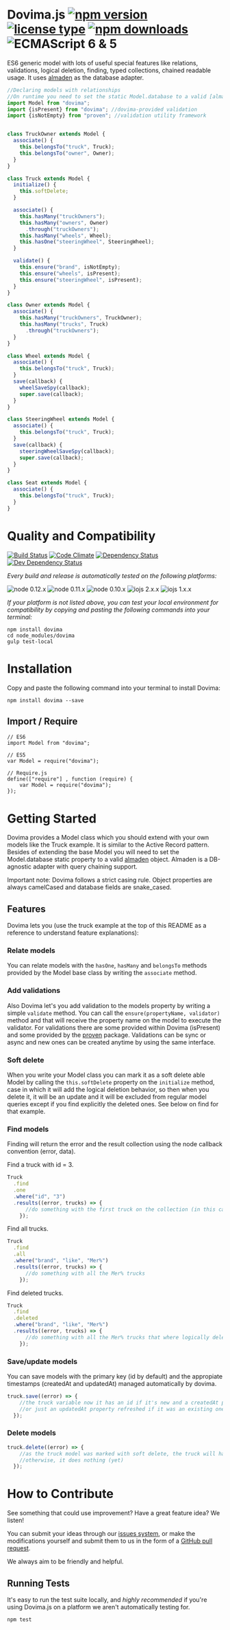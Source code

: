 # Dovima.js [![npm version](https://img.shields.io/npm/v/dovima.svg)](https://www.npmjs.com/package/dovima) [![license type](https://img.shields.io/npm/l/dovima.svg)](https://github.com/FreeAllMedia/dovima.git/blob/master/LICENSE) [![npm downloads](https://img.shields.io/npm/dm/dovima.svg)](https://www.npmjs.com/package/dovima) ![ECMAScript 6 & 5](https://img.shields.io/badge/ECMAScript-6%20/%205-red.svg)

ES6 generic model with lots of useful special features like relations, validations, logical deletion, finding, typed collections, chained readable usage. It uses [almaden](https://github.com/FreeAllMedia/almaden) as the database adapter.

```javascript
//Declaring models with relationships
//On runtime you need to set the static Model.database to a valid [almaden](https://github.com/FreeAllMedia/almaden) object
import Model from "dovima";
import {isPresent} from "dovima"; //dovima-provided validation
import {isNotEmpty} from "proven"; //validation utility framework


class TruckOwner extends Model {
  associate() {
    this.belongsTo("truck", Truck);
    this.belongsTo("owner", Owner);
  }
}

class Truck extends Model {
  initialize() {
    this.softDelete;
  }

  associate() {
    this.hasMany("truckOwners");
    this.hasMany("owners", Owner)
      .through("truckOwners");
    this.hasMany("wheels", Wheel);
    this.hasOne("steeringWheel", SteeringWheel);
  }

  validate() {
    this.ensure("brand", isNotEmpty);
    this.ensure("wheels", isPresent);
    this.ensure("steeringWheel", isPresent);
  }
}

class Owner extends Model {
  associate() {
    this.hasMany("truckOwners", TruckOwner);
    this.hasMany("trucks", Truck)
      .through("truckOwners");
  }
}

class Wheel extends Model {
  associate() {
    this.belongsTo("truck", Truck);
  }
  save(callback) {
    wheelSaveSpy(callback);
    super.save(callback);
  }
}

class SteeringWheel extends Model {
  associate() {
    this.belongsTo("truck", Truck);
  }
  save(callback) {
    steeringWheelSaveSpy(callback);
    super.save(callback);
  }
}

class Seat extends Model {
  associate() {
    this.belongsTo("truck", Truck);
  }
}
```

# Quality and Compatibility

[![Build Status](https://travis-ci.org/FreeAllMedia/dovima.png?branch=master)](https://travis-ci.org/FreeAllMedia/dovima) [![Code Climate](https://codeclimate.com/github/FreeAllMedia/dovima/badges/gpa.svg)](https://codeclimate.com/github/FreeAllMedia/dovima) [![Dependency Status](https://david-dm.org/FreeAllMedia/dovima.png?theme=shields.io)](https://david-dm.org/FreeAllMedia/dovima?theme=shields.io) [![Dev Dependency Status](https://david-dm.org/FreeAllMedia/dovima/dev-status.svg)](https://david-dm.org/FreeAllMedia/dovima?theme=shields.io#info=devDependencies)

*Every build and release is automatically tested on the following platforms:*

![node 0.12.x](https://img.shields.io/badge/node-0.12.x-brightgreen.svg) ![node 0.11.x](https://img.shields.io/badge/node-0.11.x-brightgreen.svg) ![node 0.10.x](https://img.shields.io/badge/node-0.10.x-brightgreen.svg)
![iojs 2.x.x](https://img.shields.io/badge/iojs-2.x.x-brightgreen.svg) ![iojs 1.x.x](https://img.shields.io/badge/iojs-1.x.x-brightgreen.svg)


<!-- [![Sauce Test Status](https://saucelabs.com/browser-matrix/dovima.svg)](https://saucelabs.com/u/dovima) -->


*If your platform is not listed above, you can test your local environment for compatibility by copying and pasting the following commands into your terminal:*

```
npm install dovima
cd node_modules/dovima
gulp test-local
```

# Installation

Copy and paste the following command into your terminal to install Dovima:

```
npm install dovima --save
```

## Import / Require

```
// ES6
import Model from "dovima";
```

```
// ES5
var Model = require("dovima");
```

```
// Require.js
define(["require"] , function (require) {
    var Model = require("dovima");
});
```

# Getting Started
Dovima provides a Model class which you should extend with your own models like the Truck example. It is similar to the Active Record pattern.
Besides of extending the base Model you will need to set the Model.database static property to a valid [almaden](https://github.com/FreeAllMedia/almaden) object. Almaden is a DB-agnostic adapter with query chaining support.

Important note: Dovima follows a strict casing rule. Object properties are always camelCased and database fields are snake_cased.

## Features
Dovima lets you (use the truck example at the top of this README as a reference to understand feature explanations):

### Relate models
You can relate models with the `hasOne`, `hasMany` and `belongsTo` methods provided by the Model base class by writing the `associate` method.

### Add validations
Also Dovima let's you add validation to the models property by writing a simple `validate` method. You can call the `ensure(propertyName, validator)` method and that will receive the property name on the model to execute the validator. For validations there are some provided within Dovima (isPresent) and some provided by the [proven](https://github.com/FreeAllMedia/proven) package. Validations can be sync or async and new ones can be created anytime by using the same interface.

### Soft delete
When you write your Model class you can mark it as a soft delete able Model by calling the `this.softDelete` property on the `initialize` method, case in which it will add the logical deletion behavior, so then when you delete it, it will be an update and it will be excluded from regular model queries except if you find explicitly the deleted ones. See below on find for that example.

### Find models
Finding will return the error and the result collection using the node callback convention (error, data).

Find a truck with id = 3.
```javascript
Truck
  .find
  .one
  .where("id", "3")
  .results((error, trucks) => {
      //do something with the first truck on the collection (in this case will be just one for sure)
    });
```

Find all trucks.
```javascript
Truck
  .find
  .all
  .where("brand", "like", "Mer%")
  .results((error, trucks) => {
      //do something with all the Mer% trucks
    });
```

Find deleted trucks.
```javascript
Truck
  .find
  .deleted
  .where("brand", "like", "Mer%")
  .results((error, trucks) => {
      //do something with all the Mer% trucks that where logically deleted (see softDelete model feature)
    });
```

### Save/update models
You can save models with the primary key (id by default) and the appropiate timestamps (createdAt and updatedAt) managed automatically by dovima.
```javascript
truck.save((error) => {
    //the truck variable now it has an id if it's new and a createdAt property
    //or just an updatedAt property refreshed if it was an existing one
  });
```

### Delete models
```javascript
truck.delete((error) => {
    //as the truck model was marked with soft delete, the truck will have a new deletedAt property
    //otherwise, it does nothing (yet)
  });
```

# How to Contribute

See something that could use improvement? Have a great feature idea? We listen!

You can submit your ideas through our [issues system](https://github.com/FreeAllMedia/dovima/issues), or make the modifications yourself and submit them to us in the form of a [GitHub pull request](https://help.github.com/articles/using-pull-requests/).

We always aim to be friendly and helpful.

## Running Tests

It's easy to run the test suite locally, and *highly recommended* if you're using Dovima.js on a platform we aren't automatically testing for.

```
npm test
```
